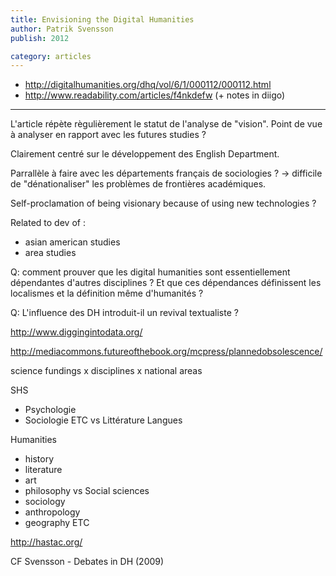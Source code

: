```yaml
---
title: Envisioning the Digital Humanities
author: Patrik Svensson
publish: 2012

category: articles
---
```


- http://digitalhumanities.org/dhq/vol/6/1/000112/000112.html
- http://www.readability.com/articles/f4nkdefw (+ notes in diigo)

---

L'article répète règulièrement le statut de l'analyse de "vision". Point de vue à analyser en rapport avec les futures studies ?

Clairement centré sur le développement des English Department.

Parrallèle à faire avec les départements français de sociologies ?
-> difficile de "dénationaliser" les problèmes de frontières académiques.

Self-proclamation of being visionary because of using new technologies ?

Related to dev of :
- asian american studies
- area studies

Q: comment prouver que les digital humanities sont essentiellement dépendantes d'autres disciplines ? Et que ces dépendances définissent les localismes et la définition même d'humanités ?

Q: L'influence des DH introduit-il un revival textualiste ?

http://www.diggingintodata.org/

http://mediacommons.futureofthebook.org/mcpress/plannedobsolescence/

science fundings x disciplines x national areas

SHS
- Psychologie
- Sociologie
ETC
vs
Littérature
Langues

Humanities
- history
- literature
- art
- philosophy
vs
Social sciences
- sociology
- anthropology
- geography
ETC

http://hastac.org/

CF Svensson - Debates in DH (2009)